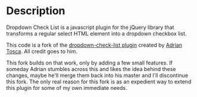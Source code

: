 Description
===========

Dropdown Check List is a javascript plugin for the jQuery library that
transforms a regular select HTML element into a dropdown checkbox list.

This code is a fork of the [dropdown-check-list plugin](http://code.google.com/p/dropdown-check-list/) created by
[Adrian Tosca](http://aleris.wordpress.com/). All credit goes to him.

This fork builds on that work, only by adding a few small features. If someday Adrian stumbles across this and likes the idea behind these changes, maybe he'll merge them back into his master and I'll discontinue this fork. The only real reason for this fork is as an expedient way to extend this plugin for some of my own immediate needs.



